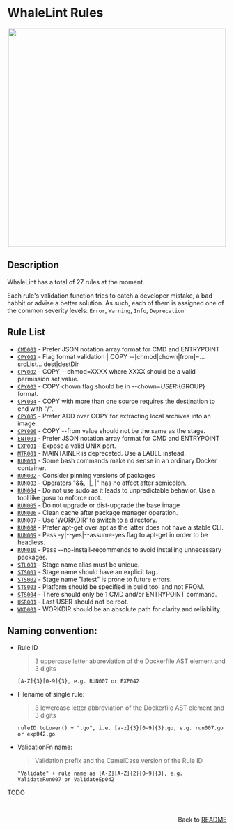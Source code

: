 # WhaleLint Rules

<p align="center">
  <img width="500px" src="https://user-images.githubusercontent.com/5306361/110181292-bfa60280-7e0b-11eb-8437-d9ec9c45df62.png" />
</p>

## Description

WhaleLint has a total of 27 rules at the moment.

Each rule's validation function tries to catch a developer mistake, a bad habbit or advise a better solution.
As such, each of them is assigned one of the common severity levels:
`Error`, `Warning`, `Info`, `Deprecation`.

## Rule List


  - <a href="set/cmd001.md">`CMD001`</a> - Prefer JSON notation array format for CMD and ENTRYPOINT
  - <a href="set/cpy001.md">`CPY001`</a> - Flag format validation | COPY --[chmod|chown|from]=... srcList... dest|destDir
  - <a href="set/cpy002.md">`CPY002`</a> - COPY --chmod=XXXX where XXXX should be a valid permission set value.
  - <a href="set/cpy003.md">`CPY003`</a> - COPY chown flag should be in --chown=${USER}:${GROUP} format.
  - <a href="set/cpy004.md">`CPY004`</a> - COPY with more than one source requires the destination to end with &#34;/&#34;.
  - <a href="set/cpy005.md">`CPY005`</a> - Prefer ADD over COPY for extracting local archives into an image.
  - <a href="set/cpy006.md">`CPY006`</a> - COPY --from value should not be the same as the stage.
  - <a href="set/ent001.md">`ENT001`</a> - Prefer JSON notation array format for CMD and ENTRYPOINT
  - <a href="set/exp001.md">`EXP001`</a> - Expose a valid UNIX port.
  - <a href="set/mtr001.md">`MTR001`</a> - MAINTAINER is deprecated. Use a LABEL instead.
  - <a href="set/run001.md">`RUN001`</a> - Some bash commands make no sense in an ordinary Docker container.
  - <a href="set/run002.md">`RUN002`</a> - Consider pinning versions of packages
  - <a href="set/run003.md">`RUN003`</a> - Operators &#34;&amp;&amp;, ||, |&#34; has no affect after semicolon.
  - <a href="set/run004.md">`RUN004`</a> - Do not use sudo as it leads to unpredictable behavior. Use a tool like gosu to enforce root.
  - <a href="set/run005.md">`RUN005`</a> - Do not upgrade or dist-upgrade the base image
  - <a href="set/run006.md">`RUN006`</a> - Clean cache after package manager operation.
  - <a href="set/run007.md">`RUN007`</a> - Use &#39;WORKDIR&#39; to switch to a directory.
  - <a href="set/run008.md">`RUN008`</a> - Prefer apt-get over apt as the latter does not have a stable CLI.
  - <a href="set/run009.md">`RUN009`</a> - Pass -y|--yes|--assume-yes flag to apt-get in order to be headless.
  - <a href="set/run010.md">`RUN010`</a> - Pass --no-install-recommends to avoid installing unnecessary packages.
  - <a href="set/stl001.md">`STL001`</a> - Stage name alias must be unique.
  - <a href="set/sts001.md">`STS001`</a> - Stage name should have an explicit tag..
  - <a href="set/sts002.md">`STS002`</a> - Stage name &#34;latest&#34; is prone to future errors.
  - <a href="set/sts003.md">`STS003`</a> - Platform should be specified in build tool and not FROM.
  - <a href="set/sts004.md">`STS004`</a> - There should only be 1 CMD and/or ENTRYPOINT command.
  - <a href="set/usr001.md">`USR001`</a> - Last USER should not be root.
  - <a href="set/wkd001.md">`WKD001`</a> - WORKDIR should be an absolute path for clarity and reliability.

## Naming convention:
   - Rule ID

     >3 uppercase letter abbreviation of the Dockerfile AST element and 3 digits
     ```regexp
     [A-Z]{3}[0-9]{3}, e.g. RUN007 or EXP042
     ```

   - Filename of single rule:

     >3 lowercase letter abbreviation of the Dockerfile AST element and 3 digits
     ```regexp
     ruleID.toLower() + ".go", i.e. [a-z]{3}[0-9]{3}.go, e.g. run007.go or exp042.go
     ```

   - ValidationFn name:

     >Validation prefix and the CamelCase version of the Rule ID
     ```regexp
     "Validate" + rule name as [A-Z][A-Z]{2}[0-9]{3}, e.g. ValidateRun007 or ValidateEp042
     ```

   TODO


<br><p align="right">Back to <a href="../../README">README</a></p>